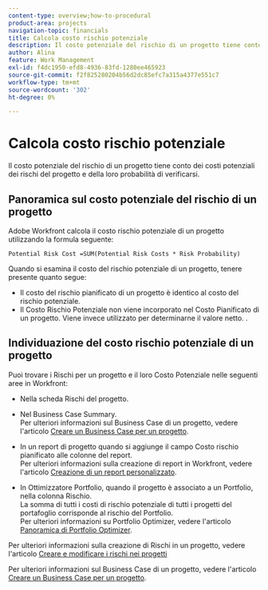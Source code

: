 ```yaml
---
content-type: overview;how-to-procedural
product-area: projects
navigation-topic: financials
title: Calcola costo rischio potenziale
description: Il costo potenziale del rischio di un progetto tiene conto dei costi potenziali dei rischi del progetto e della loro probabilità di verificarsi.
author: Alina
feature: Work Management
exl-id: f4dc1950-efd8-4936-83fd-1280ee465923
source-git-commit: f2f825280204b56d2dc85efc7a315a4377e551c7
workflow-type: tm+mt
source-wordcount: '302'
ht-degree: 0%

---
```


# Calcola costo rischio potenziale

Il costo potenziale del rischio di un progetto tiene conto dei costi potenziali dei rischi del progetto e della loro probabilità di verificarsi.

## Panoramica sul costo potenziale del rischio di un progetto

Adobe Workfront calcola il costo rischio potenziale di un progetto utilizzando la formula seguente:

```
Potential Risk Cost =SUM(Potential Risk Costs * Risk Probability)
```

Quando si esamina il costo del rischio potenziale di un progetto, tenere presente quanto segue:

* Il costo del rischio pianificato di un progetto è identico al costo del rischio potenziale. 
* Il Costo Rischio Potenziale non viene incorporato nel Costo Pianificato di un progetto. Viene invece utilizzato per determinarne il valore netto. .

## Individuazione del costo rischio potenziale di un progetto

Puoi trovare i Rischi per un progetto e il loro Costo Potenziale nelle seguenti aree in Workfront:

* Nella scheda Rischi del progetto.
* Nel Business Case Summary.\
  Per ulteriori informazioni sul Business Case di un progetto, vedere l&#39;articolo [Creare un Business Case per un progetto](../../../manage-work/projects/define-a-business-case/create-business-case.md).
* In un report di progetto quando si aggiunge il campo Costo rischio pianificato alle colonne del report.\
  Per ulteriori informazioni sulla creazione di report in Workfront, vedere l&#39;articolo [Creazione di un report personalizzato](../../../reports-and-dashboards/reports/creating-and-managing-reports/create-custom-report.md).

* In Ottimizzatore Portfolio, quando il progetto è associato a un Portfolio, nella colonna Rischio.\
  La somma di tutti i costi di rischio potenziale di tutti i progetti del portafoglio corrisponde al rischio del Portfolio.\
  Per ulteriori informazioni su Portfolio Optimizer, vedere l&#39;articolo [Panoramica di Portfolio Optimizer](../../../manage-work/portfolios/portfolio-optimizer/portfolio-optimizer-overview.md).

Per ulteriori informazioni sulla creazione di Rischi in un progetto, vedere l&#39;articolo [Creare e modificare i rischi nei progetti](../../../manage-work/projects/define-a-business-case/create-edit-risks-on-projects.md)

Per ulteriori informazioni sul Business Case di un progetto, vedere l&#39;articolo [Creare un Business Case per un progetto](../../../manage-work/projects/define-a-business-case/create-business-case.md).
